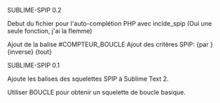 SUBLIME-SPIP 0.2

Debut du fichier pour l'auto-complétion PHP avec inclde_spip (Oui une seule fonction, j'ai la flemme)

Ajout de la balise #COMPTEUR_BOUCLE
Ajout des critères SPIP:
{par }
{inverse}
{tout}

SUBLIME-SPIP 0.1

Ajoute les balises des squelettes SPIP à Sublime Text 2.

Utiliser BOUCLE pour obtenir un squelette de boucle basique.

